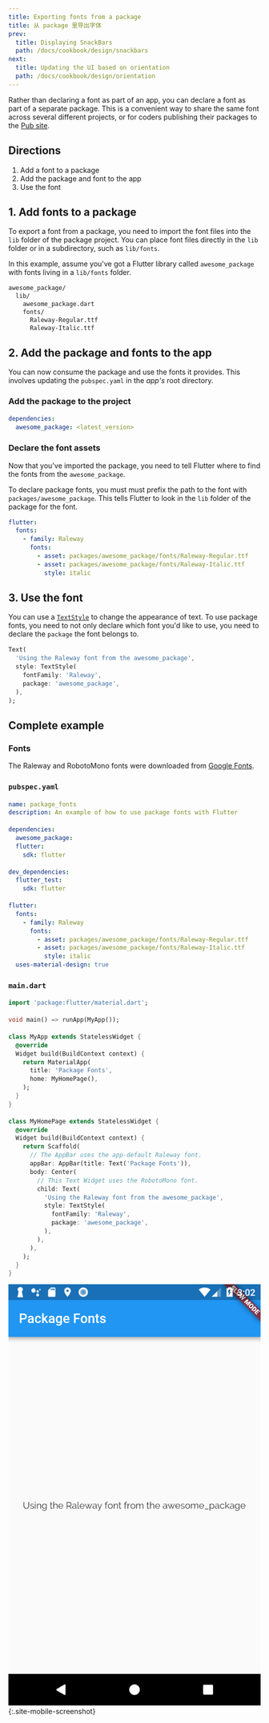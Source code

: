 ```yaml
---
title: Exporting fonts from a package
title: 从 package 里导出字体
prev:
  title: Displaying SnackBars
  path: /docs/cookbook/design/snackbars
next:
  title: Updating the UI based on orientation
  path: /docs/cookbook/design/orientation
---
```


Rather than declaring a font as part of an app, you can declare a font as part
of a separate package. This is a convenient way to share the same font across
several different projects, or for coders publishing their packages to the
[Pub site][].

## Directions

  1. Add a font to a package
  2. Add the package and font to the app
  3. Use the font

## 1. Add fonts to a package

To export a font from a package, you need to import the font files into the
`lib` folder of the package project. You can place font files directly in the
`lib` folder or in a subdirectory, such as `lib/fonts`.

In this example, assume you've got a Flutter library called
`awesome_package` with fonts living in a `lib/fonts` folder.

```
awesome_package/
  lib/
    awesome_package.dart
    fonts/
      Raleway-Regular.ttf
      Raleway-Italic.ttf
```

## 2. Add the package and fonts to the app

You can now consume the package and use the fonts it provides.
This involves updating the `pubspec.yaml` in the *app's* root directory.

### Add the package to the project

```yaml
dependencies:
  awesome_package: <latest_version>
```

### Declare the font assets

Now that you've imported the package, you need to tell Flutter where to
find the fonts from the `awesome_package`.

To declare package fonts, you must must prefix the path to the font with
`packages/awesome_package`. This tells Flutter to look in the `lib` folder
of the package for the font.

```yaml
flutter:
  fonts:
    - family: Raleway
      fonts:
        - asset: packages/awesome_package/fonts/Raleway-Regular.ttf
        - asset: packages/awesome_package/fonts/Raleway-Italic.ttf
          style: italic
```

## 3. Use the font

You can use a [`TextStyle`][] to change the appearance of text.
To use package fonts, you need to not only declare which font you'd like to use,
you need to declare the `package` the font belongs to.

<!-- skip -->
```dart
Text(
  'Using the Raleway font from the awesome_package',
  style: TextStyle(
    fontFamily: 'Raleway',
    package: 'awesome_package',
  ),
);
```

## Complete example

### Fonts

The Raleway and RobotoMono fonts were downloaded from
[Google Fonts](https://fonts.google.com).

### `pubspec.yaml`

```yaml
name: package_fonts
description: An example of how to use package fonts with Flutter

dependencies:
  awesome_package:
  flutter:
    sdk: flutter

dev_dependencies:
  flutter_test:
    sdk: flutter

flutter:
  fonts:
    - family: Raleway
      fonts:
        - asset: packages/awesome_package/fonts/Raleway-Regular.ttf
        - asset: packages/awesome_package/fonts/Raleway-Italic.ttf
          style: italic
  uses-material-design: true
```

### `main.dart`

```dart
import 'package:flutter/material.dart';

void main() => runApp(MyApp());

class MyApp extends StatelessWidget {
  @override
  Widget build(BuildContext context) {
    return MaterialApp(
      title: 'Package Fonts',
      home: MyHomePage(),
    );
  }
}

class MyHomePage extends StatelessWidget {
  @override
  Widget build(BuildContext context) {
    return Scaffold(
      // The AppBar uses the app-default Raleway font.
      appBar: AppBar(title: Text('Package Fonts')),
      body: Center(
        // This Text Widget uses the RobotoMono font.
        child: Text(
          'Using the Raleway font from the awesome_package',
          style: TextStyle(
            fontFamily: 'Raleway',
            package: 'awesome_package',
          ),
        ),
      ),
    );
  }
}
```

![Package Fonts Demo](/images/cookbook/package-fonts.png){:.site-mobile-screenshot}

[Pub site]: {{site.pub}} 
[`TextStyle`]: {{site.api}}/flutter/painting/TextStyle-class.html
